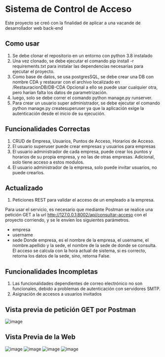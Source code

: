 # Sistema de Control de Acceso

Este proyecto se creó con la finalidad de aplicar a una vacande de desarrollador web back-end

## Como usar

1. Se debe clonar el repositorio en un entorno con python 3.8 instalado
2. Una vez clonado, se debe ejecutar el comando pip install -r requirements.txt para instalar las dependencias necesarias para ejecutar el proyecto.
3. Como base de datos, se usa postgresSQL, se debe crear una DB con nombre CDA y restaurar con el archivo localizado en /RestauracionDB/DB-CDA
Opcional a ello se puede usar cualquier otra, pero harian falta los datos de parametrización.
4. luego, solo se debe correr el comando python manage.py runserver.
5. Para crear un usuario super administrador, se debe ejecutar el comando python manage.py createsuperuser ya que la aplicación exige la autenticación desde el inicio de su ejecución.



## Funcionalidades Correctas
1. CRUD de Empresa, Usuarios, Puntos de Acceso, Horarios de Acceso.
2. El usuario superuser puede crear empresas y usuarios para empresas
3. El usuario administrador de cada empresa, puede crear los puntos y horarios de su propia empresa, y no las de otras empresas. Adicional, solo tiene acceso a estos modulos.
4. El usuario administrador de la empresa, solo puede invitar usuarios, no puede crearlos.

## Actualizado
1. Peticiones REST para validar el acceso de un empleado a la empresa.

Para usar el servicio, es necesario que mediante Postman se realice una petición GET a la url http://127.0.0.1:8002/api/consultar-acceso con el proyecto corriendo, y se le envíen los siguientes parámetros.
- empresa
- username
- sede
Donde empresa, es el nombre de la empresa, el username, el nombre.apellido y la sede, el nombre de la sede de donde se consulta.
El acceso se calcula con la hora actual de sistema, si es correcto, retorna los datos de la sede, sino, retorna False.

## Funcionalidades Incompletas
1. Las funcionalidades dependientes de correo electrónico no son funcionales, debido a problemas de autenticación con servidores SMTP.
2. Asignación de accesos a usuarios invitados

## Vista previa de petición GET por Postman
![image](https://user-images.githubusercontent.com/37114980/165379043-2b2a5572-5c68-426f-8228-60d0cf24efe5.png)

## Vista Previa de la Web
![image](https://user-images.githubusercontent.com/37114980/164785407-f5b2abba-c736-4c5b-9756-9f0d2565c0b6.png)
![image](https://user-images.githubusercontent.com/37114980/164785513-29e78f20-d8e8-46b2-8643-0e0f139aad69.png)
![image](https://user-images.githubusercontent.com/37114980/164785535-38b7c5d6-9de9-42b9-b15b-77c36043140b.png)
![image](https://user-images.githubusercontent.com/37114980/164785589-f78b949c-4bad-46d2-8c35-ceaae12532bf.png)




